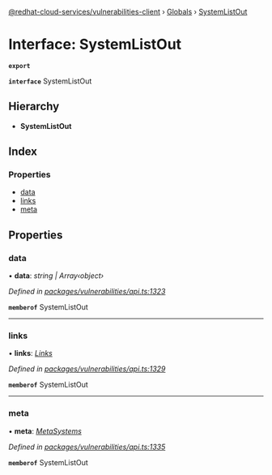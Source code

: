 [@redhat-cloud-services/vulnerabilities-client](../README.md) › [Globals](../globals.md) › [SystemListOut](systemlistout.md)

# Interface: SystemListOut

**`export`** 

**`interface`** SystemListOut

## Hierarchy

* **SystemListOut**

## Index

### Properties

* [data](systemlistout.md#data)
* [links](systemlistout.md#links)
* [meta](systemlistout.md#meta)

## Properties

###  data

• **data**: *string | Array‹object›*

*Defined in [packages/vulnerabilities/api.ts:1323](https://github.com/RedHatInsights/javascript-clients/blob/master/packages/vulnerabilities/api.ts#L1323)*

**`memberof`** SystemListOut

___

###  links

• **links**: *[Links](links.md)*

*Defined in [packages/vulnerabilities/api.ts:1329](https://github.com/RedHatInsights/javascript-clients/blob/master/packages/vulnerabilities/api.ts#L1329)*

**`memberof`** SystemListOut

___

###  meta

• **meta**: *[MetaSystems](metasystems.md)*

*Defined in [packages/vulnerabilities/api.ts:1335](https://github.com/RedHatInsights/javascript-clients/blob/master/packages/vulnerabilities/api.ts#L1335)*

**`memberof`** SystemListOut
